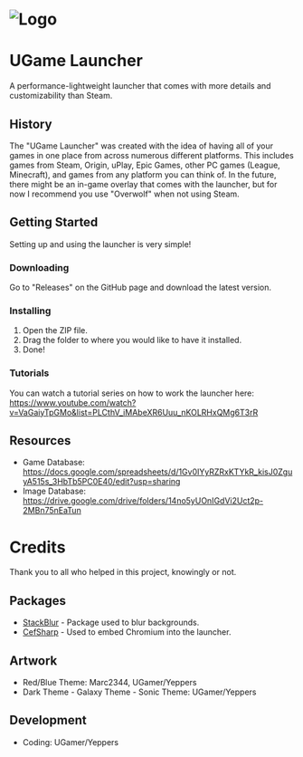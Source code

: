 # ![Logo](https://i.imgur.com/3uhZTqu.png)

# UGame Launcher

A performance-lightweight launcher that comes with more details and customizability than Steam.

## History

The "UGame Launcher" was created with the idea of having all of your games in one place from across numerous different platforms. This includes games from Steam, Origin, uPlay, Epic Games, other PC games (League, Minecraft), and games from any platform you can think of. In the future, there might be an in-game overlay that comes with the launcher, but for now I recommend you use "Overwolf" when not using Steam.

## Getting Started

Setting up and using the launcher is very simple!

### Downloading

Go to "Releases" on the GitHub page and download the latest version.

### Installing

1. Open the ZIP file.
2. Drag the folder to where you would like to have it installed.
3. Done!

### Tutorials

You can watch a tutorial series on how to work the launcher here: https://www.youtube.com/watch?v=VaGaiyTpGMo&list=PLCthV_iMAbeXR6Uuu_nKOLRHxQMg6T3rR

## Resources

* Game Database: https://docs.google.com/spreadsheets/d/1Gv0IYyRZRxKTYkR_kisJ0ZguyA515s_3HbTb5PC0E40/edit?usp=sharing
* Image Database: https://drive.google.com/drive/folders/14no5yUOnIGdVi2Uct2p-2MBn75nEaTun

# Credits

Thank you to all who helped in this project, knowingly or not.

## Packages

* [StackBlur](https://github.com/victoriqueko/StackBlur) - Package used to blur backgrounds.
* [CefSharp](https://github.com/cefsharp/CefSharp/) - Used to embed Chromium into the launcher.

## Artwork

* Red/Blue Theme: Marc2344, UGamer/Yeppers
* Dark Theme - Galaxy Theme - Sonic Theme: UGamer/Yeppers

## Development

* Coding: UGamer/Yeppers
